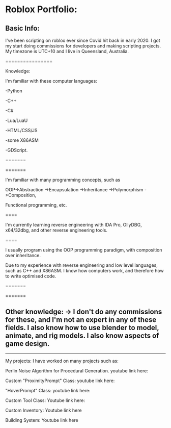 # Roblox Portfolio:


## Basic Info:
I've been scripting on roblox ever since Covid hit back in early 2020.
I got my start doing commissions for developers and making scripting projects.
My timezone is UTC+10 and I live in Queensland, Australia.

================

Knowledge:

  I'm familiar with these computer languages:

  -Python

  -C++

  -C#

  -Lua/LuaU

  -HTML/CSS/JS

  -some X86ASM

  -GDScript.




  
  =======
  
  =======

  I'm familiar with many programming concepts, such as

  OOP->Abstraction ->Encapsulation ->Inheritance ->Polymorphism ->Composition,

  Functional programming, etc.
  
====

I'm currently learning reverse engineering with IDA Pro, OllyDBG, x64/32dbg, and other reverse engineering tools. 

====

I usually program using the OOP programming paradigm, with composition over inheritance.

Due to my experience with reverse engineering and low level languages, such as C++ and X86ASM. I know how computers work, and therefore how to write optimised code.

=======

=======

Other knowledge: -> I don't do any commissions for these, and I'm not an expert in any of these fields.
I also know how to use blender to model, animate, and rig models.
I also know aspects of game design.
----------
----------
My projects:
I have worked on many projects such as:

Perlin Noise Algorithm for Procedural Generation.
youtube link here:

Custom "ProximityPrompt" Class:
youtube link here:

"HoverPrompt" Class:
youtube link here:

Custom Tool Class:
Youtube link here:

Custom Inventory:
Youtube link here

Building System:
Youtube link here


